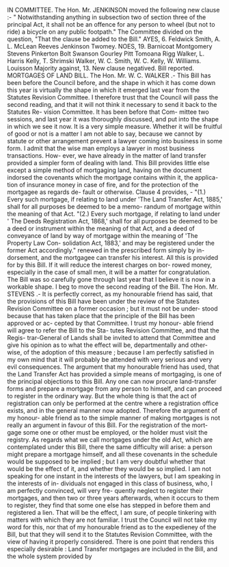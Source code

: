 IN COMMITTEE. The Hon. Mr. JENKINSON moved the following new clause :- " Notwithstanding anything in subsection two of section three of the principal Act, it shall not be an offence for any person to wheel (but not to ride) a bicycle on any public footpath." The Committee divided on the question, "That the clause be added to the Bill." AYES, 6. Feldwick Smith, A. L. McLean Reeves Jenkinson Twomey. NOES, 19. Barnicoat Montgomery Stevens Pinkerton Bolt Swanson Gourley Pitt Tomoana Rigg Walker, L. Harris Kelly, T. Shrimski Walker, W. C. Smith, W. C. Kelly, W. Williams. Louisson Majority against, 13. New clause negatived. Bill reported. MORTGAGES OF LAND BILL. The Hon. Mr. W. C. WALKER .- This Bill has been before the Council before, and the shape in which it has come down this year is virtually the shape in which it emerged last vear from the Statutes Revision Committee. I therefore trust that the Council will pass the second reading, and that it will not think it necessary to send it back to the Statutes Re- vision Committee. It has been before that Com- mittee two sessions, and last year it was thoroughly discussed, and put into the shape in which we see it now. It is a very simple measure. Whether it will be fruitful of good or not is a matter I am not able to say, because we cannot by statute or other arrangement prevent a lawyer coming into business in some form. I admit that the wise man employs a lawyer in most business transactions. How- ever, we have already in the matter of land transfer provided a simpler form of dealing with land. This Bill provides little else except a simple method of mortgaging land, having on the document indorsed the covenants which the mortgage contains within it, the applica- tion of insurance money in case of fire, and for the protection of the mortgagee as regards de- fault or otherwise. Clause 4 provides, - "(1.) Every such mortgage, if relating to land under 'The Land Transfer Act, 1885,' shall for all purposes be deemed to be a memo- randum of mortgage within the meaning of that Act. "(2.) Every such mortgage, if relating to land under ' The Deeds Registration Act, 1868,' shall for all purposes be deemed to be a deed or instrument within the meaning of that Act, and a deed of conveyance of land by way of mortgage within the meaning of 'The Property Law Con- solidation Act, 1883,' and may be registered under the former Act accordingly." renewed in the prescribed form simply by in- dorsement, and the mortgagee can transfer his interest. All this is provided for by this Bill. If it will reduce the interest charges on bor- rowed money, especially in the case of small men, it will be a matter for congratulation. The Bill was so carefully gone through last year that I believe it is now in a workable shape. I beg to move the second reading of the Bill. The Hon. Mr. STEVENS .- It is perfectly correct, as my honourable friend has said, that the provisions of this Bill have been under the review of the Statutes Revision Committee on a former occasion ; but it must not be under- stood because that has taken place that the principle of the Bill has been approved or ac- <!-- PageHeader="\- - -" --> cepted by that Committee. I trust my honour- able friend will agree to refer the Bill to the Sta- tutes Revision Committee, and that the Regis- trar-General of Lands shall be invited to attend that Committee and give his opinion as to what the effect will be, departmentally and other- wise, of the adoption of this measure ; because I am perfectly satisfied in my own mind that it will probably be attended with very serious and very evil consequences. The argument that my honourable friend has used, that the Land Transfer Act has provided a simple means of mortgaging, is one of the principal objections to this Bill. Any one can now procure land-transfer forms and prepare a mortgage from any person to himself, and can proceed to register in the ordinary way. But the whole thing is that the act of registration can only be performed at the centre where a registration office exists, and in the general manner now adopted. Therefore the argument of my honour- able friend as to the simple manner of making mortgages is not really an argument in favour of this Bill. For the registration of the mort- gage some one or other must be employed, or the holder must visit the registry. As regards what we call mortgages under the old Act, which are contemplated under this Bill, there the same difficulty will arise: a person might prepare a mortgage himself, and all these covenants in the schedule would be supposed to be implied ; but I am very doubtful whether that would be the effect of it, and whether they would be so implied. I am not speaking for one instant in the interests of the lawyers, but I am speaking in the interests of in- dividuals not engaged in this class of business, who, I am perfectly convinced, will very fre- quently neglect to register their mortgages, and then two or three years afterwards, when it occurs to them to register, they find that some one else has stepped in before them and registered a lien. That will be the effect, I am sure, of people tinkering with matters with which they are not familiar. I trust the Council will not take my word for this, nor that of my honourable friend as to the expedieney of the Bill, but that they will send it to the Statutes Revision Committee, with the view of having it properly considered. There is one point that renders this especially desirable : Land Transfer mortgages are included in the Bill, and the whole system provided by 